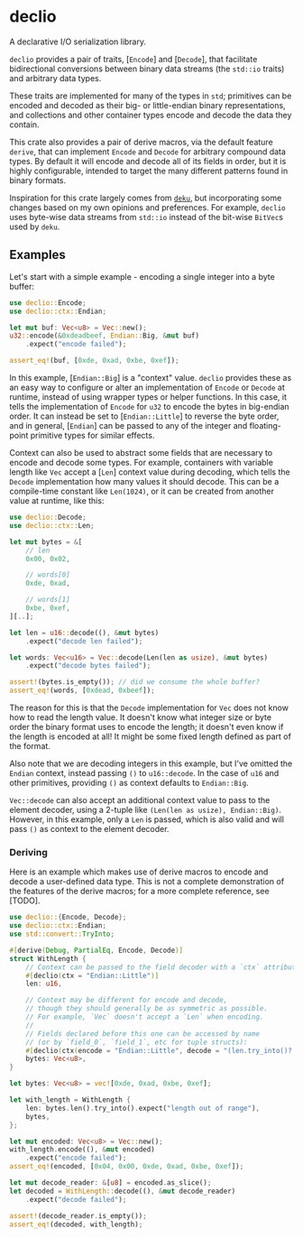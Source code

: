 # declio

A declarative I/O serialization library.

`declio` provides a pair of traits, [`Encode`] and [`Decode`], that facilitate bidirectional
conversions between binary data streams (the `std::io` traits) and arbitrary data types.

These traits are implemented for many of the types in `std`; primitives can be encoded and
decoded as their big- or little-endian binary representations, and collections and other
container types encode and decode the data they contain.

This crate also provides a pair of derive macros, via the default feature `derive`, that can
implement `Encode` and `Decode` for arbitrary compound data types. By default it will encode
and decode all of its fields in order, but it is highly configurable, intended to target the
many different patterns found in binary formats.

Inspiration for this crate largely comes from [`deku`], but incorporating some changes based on
my own opinions and preferences. For example, `declio` uses byte-wise data streams from
`std::io` instead of the bit-wise `BitVec`s used by `deku`.

## Examples

Let's start with a simple example - encoding a single integer into a byte buffer:

```rust
use declio::Encode;
use declio::ctx::Endian;

let mut buf: Vec<u8> = Vec::new();
u32::encode(&0xdeadbeef, Endian::Big, &mut buf)
    .expect("encode failed");

assert_eq!(buf, [0xde, 0xad, 0xbe, 0xef]);
```

In this example, [`Endian::Big`] is a "context" value. `declio` provides these as an easy way to
configure or alter an implementation of `Encode` or `Decode` at runtime, instead of using
wrapper types or helper functions. In this case, it tells the implementation of `Encode` for
`u32` to encode the bytes in big-endian order. It can instead be set to [`Endian::Little`] to
reverse the byte order, and in general, [`Endian`] can be passed to any of the integer and
floating-point primitive types for similar effects.

Context can also be used to abstract some fields that are necessary to encode and decode some
types. For example, containers with variable length like `Vec` accept a [`Len`] context value
during decoding, which tells the `Decode` implementation how many values it should decode.
This can be a compile-time constant like `Len(1024)`, or it can be created from another value
at runtime, like this:

```rust
use declio::Decode;
use declio::ctx::Len;

let mut bytes = &[
    // len
    0x00, 0x02,

    // words[0]
    0xde, 0xad,

    // words[1]
    0xbe, 0xef,
][..];

let len = u16::decode((), &mut bytes)
    .expect("decode len failed");

let words: Vec<u16> = Vec::decode(Len(len as usize), &mut bytes)
    .expect("decode bytes failed");

assert!(bytes.is_empty()); // did we consume the whole buffer?
assert_eq!(words, [0xdead, 0xbeef]);
```

The reason for this is that the `Decode` implementation for `Vec` does not know how to read the
length value. It doesn't know what integer size or byte order the binary format uses to encode
the length; it doesn't even know if the length is encoded at all! It might be some fixed length
defined as part of the format.

Also note that we are decoding integers in this example, but I've omitted the `Endian` context,
instead passing `()` to `u16::decode`.  In the case of `u16` and other primitives, providing
`()` as context defaults to `Endian::Big`.

`Vec::decode` can also accept an additional context value to pass to the element decoder, using
a 2-tuple like `(Len(len as usize), Endian::Big)`. However, in this example, only a `Len` is
passed, which is also valid and will pass `()` as context to the element decoder.

### Deriving

Here is an example which makes use of derive macros to encode and decode a
user-defined data type. This is not a complete demonstration of the features of the derive
macros; for a more complete reference, see [TODO].

```rust
use declio::{Encode, Decode};
use declio::ctx::Endian;
use std::convert::TryInto;

#[derive(Debug, PartialEq, Encode, Decode)]
struct WithLength {
    // Context can be passed to the field decoder with a `ctx` attribute.
    #[declio(ctx = "Endian::Little")]
    len: u16,

    // Context may be different for encode and decode,
    // though they should generally be as symmetric as possible.
    // For example, `Vec` doesn't accept a `Len` when encoding.
    //
    // Fields declared before this one can be accessed by name
    // (or by `field_0`, `field_1`, etc for tuple structs):
    #[declio(ctx(encode = "Endian::Little", decode = "(len.try_into()?, Endian::Little)"))]
    bytes: Vec<u8>,
}

let bytes: Vec<u8> = vec![0xde, 0xad, 0xbe, 0xef];

let with_length = WithLength {
    len: bytes.len().try_into().expect("length out of range"),
    bytes,
};

let mut encoded: Vec<u8> = Vec::new();
with_length.encode((), &mut encoded)
    .expect("encode failed");
assert_eq!(encoded, [0x04, 0x00, 0xde, 0xad, 0xbe, 0xef]);

let mut decode_reader: &[u8] = encoded.as_slice();
let decoded = WithLength::decode((), &mut decode_reader)
    .expect("decode failed");

assert!(decode_reader.is_empty());
assert_eq!(decoded, with_length);
```

[`deku`]: https://crates.io/crates/deku

